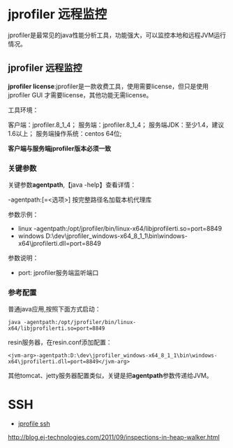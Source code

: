 # jprofiler 远程监控

jprofiler是最常见的java性能分析工具，功能强大，可以监控本地和远程JVM运行情况。

## jprofiler 远程监控

**jprofiler license**:jprofiler是一款收费工具，使用需要license，但只是使用jprofiler GUI 才需要license，其他功能无需license。


工具环境：

客户端：jprofiler.8_1_4；
服务端：jprofiler.8_1_4；
服务端JDK：至少1.4，建议1.6以上；
服务端操作系统：centos 64位;

**客户端与服务端jprofiler版本必须一致**


### 关键参数

关键参数**agentpath**,【java -help】查看详情：

-agentpath:<pathname>[=<选项>]
    按完整路径名加载本机代理库

参数示例：
- linux
    -agentpath:/opt/jprofiler/bin/linux-x64/libjprofilerti.so=port=8849 
- windows
    D:\dev\jprofiler_windows-x64_8_1_1\bin\windows-x64\jprofilerti.dll=port=8849

参数说明：

- port: jprofiler服务端监听端口

### 参考配置

普通java应用,按照下面方式启动：

```shell
java -agentpath:/opt/jprofiler/bin/linux-x64/libjprofilerti.so=port=8849 
```

resin服务器，在resin.conf添加配置：
```shell
<jvm-arg>-agentpath:D:\dev\jprofiler_windows-x64_8_1_1\bin\windows-x64\jprofilerti.dll=port=8849</jvm-arg>

```

其他tomcat、jetty服务器配置类似，关键是把**agentpath**参数传递给JVM。


# SSH
- [jprofile ssh](http://blog.ej-technologies.com/2015/11/remote-profiling-through-ssh-tunnel.html)

http://blog.ej-technologies.com/2011/09/inspections-in-heap-walker.html